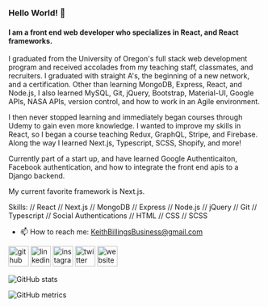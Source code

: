 ### Hello World! 👋
#### I am a front end web developer who specializes in React, and React frameworks. 
I graduated from the University of Oregon's full stack web development program and received accolades from my teaching staff, classmates, and recruiters. I graduated with straight A's, the beginning of a new network, and a certification. Other than learning MongoDB, Express, React, and Node.js, I also learned MySQL, Git, jQuery, Bootstrap, Material-UI, Google APIs, NASA APIs, version control, and how to work in an Agile environment.

I then never stopped learning and immediately began courses through Udemy to gain even more knowledge. I wanted to improve my skills in React, so I began a course teaching Redux, GraphQL, Stripe, and Firebase. Along the way I learned Next.js, Typescript, SCSS, Shopify, and more!

Currently part of a start up, and have learned Google Authenticaiton, Facebook authentication, and how to integrate the front end apis to a Django backend. 

My current favorite framework is Next.js. 


Skills: // React // Next.js // MongoDB // Express // Node.js // jQuery // Git // Typescript // Social Authentications // HTML // CSS // SCSS

- 📫 How to reach me: KeithBillingsBusiness@gmail.com 


[<img src='https://www.iconfinder.com/icons/1298743/download/svg/512' alt='github' height='40'>](https://github.com/KeithBillings)  [<img src='https://www.iconfinder.com/icons/4362961/download/svg/512' alt='linkedin' height='40'>](https://www.linkedin.com/in/keithbillings/)  [<img src='https://www.iconfinder.com/icons/386648/download/svg/512' alt='instagram' height='40'>](https://www.instagram.com/CowboyKeithBop/)  [<img src='https://www.iconfinder.com/icons/4102580/download/svg/512' alt='twitter' height='40'>](https://twitter.com/KeithBillings)  [<img src='https://www.iconfinder.com/icons/5882204/download/svg/512' alt='website' height='40'>](KeithBillings.com)  


![GitHub stats](https://github-readme-stats.vercel.app/api?username=KeithBillings&show_icons=true)  

![GitHub metrics](https://metrics.lecoq.io/KeithBillings)  
